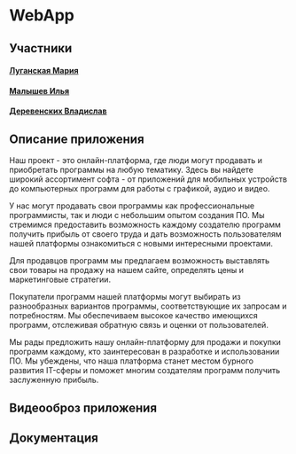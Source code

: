 # WebApp

## Участники

#### [Луганская Мария](https://github.com/ccitygril)

#### [Малышев Илья](https://github.com/oversizeheart)

#### [Деревенских Владислав]()
## Описание приложения 
Наш проект - это онлайн-платформа, где люди могут продавать и приобретать программы на любую тематику. Здесь вы найдете широкий ассортимент софта - от приложений для мобильных устройств до компьютерных программ для работы с графикой, аудио и видео.

У нас могут продавать свои программы как профессиональные программисты, так и люди с небольшим опытом создания ПО. Мы стремимся предоставить возможность каждому создателю программ получить прибыль от своего труда и дать возможность пользователям нашей платформы ознакомиться с новыми интересными проектами.

Для продавцов программ мы предлагаем возможность выставлять свои товары на продажу на нашем сайте, определять цены и маркетинговые стратегии.

Покупатели программ нашей платформы могут выбирать из разнообразных вариантов программы, соответствующие их запросам и потребностям. Мы обеспечиваем высокое качество имеющихся программ, отслеживая обратную связь и оценки от пользователей.

Мы рады предложить нашу онлайн-платформу для продажи и покупки программ каждому, кто заинтересован в разработке и использовании ПО. Мы убеждены, что наша платформа станет местом бурного развития IT-сферы и поможет многим создателям программ получить заслуженную прибыль.

## Видеооброз приложения

## Документация



